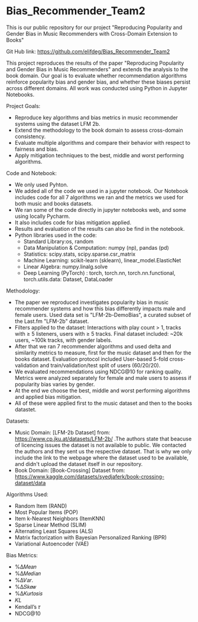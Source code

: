 # Bias_Recommender_Team2
This is our public repository for our project "Reproducing Popularity and Gender Bias in Music Recommenders with Cross-Domain Extension to Books"

Git Hub link: https://github.com/elifdeg/Bias_Recommender_Team2

This project reproduces the results of the paper "Reproducing Popularity and Gender Bias in Music Recommenders" and extends the analysis to the book domain. Our goal is to evaluate whether recommendation algorithms reinforce popularity bias and gender bias, and whether these biases persist across different domains. All work was conducted using Python in Jupyter Notebooks.

Project Goals: 
- Reproduce key algorithms and bias metrics in music recommender systems using the dataset LFM 2b.
- Extend the methodology to the book domain to assess cross-domain consistency.
- Evaluate multiple algorithms and compare their behavior with respect to fairness and bias.
- Apply mitigation techniques to the best, middle and worst performing algorithms.

Code and Notebook:
- We only used Pyhton.
- We added all of the code we used in a jupyter notebook. Our Notebook includes code for all 7 algorithms we ran and the metrics we used for both music and books datasets.
- We ran some of the code directly in jupyter notebooks web, and some using locally Pycharm.  
- It also includes code for bias mitigation applied.
- Results and evaluation of the results can also be find in the notebook.
- Python libraries used in the code:
    - Standard Library:os, random
    - Data Manipulation & Computation: numpy (np), pandas (pd)
    - Statistics: scipy.stats, scipy.sparse.csr_matrix
    - Machine Learning: scikit-learn (sklearn), linear_model.ElasticNet
    - Linear Algebra: numpy.linalg.solve
    - Deep Learning (PyTorch) : torch, torch.nn, torch.nn.functional, torch.utils.data: Dataset, DataLoader

Methodology:
- The paper we reproduced investigates popularity bias in music recommender systems and how this bias differently impacts male and female users. Used data set is "LFM-2b-DemoBias", a curated subset of the Last.fm "LFM-2b" dataset.
- Filters applied to the dataset: Interactions with play count > 1, tracks with ≥ 5 listeners, users with ≥ 5 tracks. Final dataset included: ~20k users, ~100k tracks, with gender labels.
- After that we ran 7 recommender algorithms and used delta and similarity metrics to measure, first for the music dataset and then for the books dataset. Evaluation protocol included User-based 5-fold cross-validation and train/validation/test split of users (60/20/20).
-  We evaluated recommendations using NDCG@10 for ranking quality. Metrics were analyzed separately for female and male users to assess if popularity bias varies by gender.
-  At the end we choose the best, middle and worst performing algorithms and applied bias mitigation.
-  All of these were applied first to the music dataset and then to the books datastet.

Datasets: 
- Music Domain: [LFM-2b Dataset] from: https://www.cp.jku.at/datasets/LFM-2b/ .The authors state that beacuse of licencing issues the dataset is not available to public. We contacted the authors and they sent us the respective dataset. That is why we only include the link to the webpage where the dataset used to be available, and didn't upload the dataset itself in our repository.
- Book Domain: [Book-Crossing] Dataset from: https://www.kaggle.com/datasets/syedjaferk/book-crossing-dataset/data

Algorithms Used:
- Random Item (RAND)
- Most Popular Items (POP)
- Item k-Nearest Neighbors (ItemKNN)
- Sparse Linear Method (SLIM)
- Alternating Least Squares (ALS)
- Matrix factorization with Bayesian Personalized Ranking (BPR)
- Variational Autoencoder (VAE)

Bias Metrics: 
- %Δ𝑀𝑒𝑎𝑛 
- %Δ𝑀𝑒𝑑𝑖𝑎𝑛 
- %Δ𝑉𝑎𝑟. 
- %Δ𝑆𝑘𝑒𝑤 
- %Δ𝐾𝑢𝑟𝑡𝑜𝑠𝑖𝑠 
- 𝐾𝐿 
- Kendall’s 𝜏 
- NDCG@10




